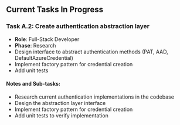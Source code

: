 ## Current Tasks In Progress

### Task A.2: Create authentication abstraction layer
- **Role**: Full-Stack Developer
- **Phase**: Research
- Design interface to abstract authentication methods (PAT, AAD, DefaultAzureCredential)
- Implement factory pattern for credential creation
- Add unit tests

#### Notes and Sub-tasks:
- Research current authentication implementations in the codebase
- Design the abstraction layer interface
- Implement factory pattern for credential creation
- Add unit tests to verify implementation
